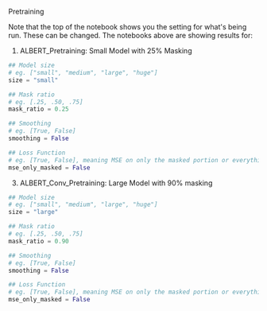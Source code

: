 Pretraining

Note that the top of the notebook shows you the setting for what's being run. These can be changed. The notebooks above are showing results for: 

1. ALBERT_Pretraining: Small Model with 25% Masking

```python
## Model size
# eg. ["small", "medium", "large", "huge"]
size = "small"

## Mask ratio
# eg. [.25, .50, .75]
mask_ratio = 0.25

## Smoothing
# eg. [True, False]
smoothing = False

## Loss Function
# eg. [True, False], meaning MSE on only the masked portion or everything in the reconstruction
mse_only_masked = False
```

3. ALBERT_Conv_Pretraining: Large Model with 90% masking
``` python 
## Model size
# eg. ["small", "medium", "large", "huge"]
size = "large"

## Mask ratio
# eg. [.25, .50, .75]
mask_ratio = 0.90

## Smoothing
# eg. [True, False]
smoothing = False

## Loss Function
# eg. [True, False], meaning MSE on only the masked portion or everything in the reconstruction
mse_only_masked = False
```
